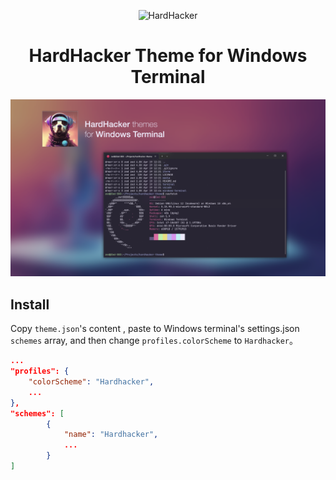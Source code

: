 <p align="center">
  <img width="180" src="https://github.com/hardhackerlabs/themes/raw/master/media/logo/logo.png" alt="HardHacker">
</p>

<h1 align="center">
  HardHacker Theme for Windows Terminal
</h1>

![Windows Terminal](screenshots/preview.png)

## Install

Copy `theme.json`'s content , paste to Windows terminal's settings.json `schemes` array,
and then change `profiles.colorScheme` to `Hardhacker`。

```json
...
"profiles": {
    "colorScheme": "Hardhacker",
    ...
},
"schemes": [
        {
            "name": "Hardhacker",
            ...
        }
]
```
